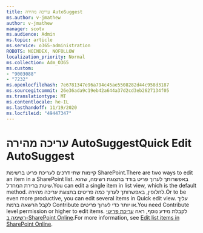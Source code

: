 ```yaml
---
title: עריכה מהירה AutoSuggest
ms.author: v-jmathew
author: v-jmathew
manager: scotv
ms.audience: Admin
ms.topic: article
ms.service: o365-administration
ROBOTS: NOINDEX, NOFOLLOW
localization_priority: Normal
ms.collection: Adm_O365
ms.custom:
- "9003088"
- "7232"
ms.openlocfilehash: 7e6781347e96a794c45ae5508282d44c958d3187
ms.sourcegitcommit: 26e36ada9c19eb42a644a37d2cd3eb2627134f05
ms.translationtype: MT
ms.contentlocale: he-IL
ms.lasthandoff: 11/19/2020
ms.locfileid: "49447347"
---
```

# <a name="quick-edit-autosuggest"></a><span data-ttu-id="ded7a-102">עריכה מהירה AutoSuggest</span><span class="sxs-lookup"><span data-stu-id="ded7a-102">Quick Edit AutoSuggest</span></span>

<span data-ttu-id="ded7a-103">קיימות שתי דרכים לעריכת פריט ברשימת SharePoint.</span><span class="sxs-lookup"><span data-stu-id="ded7a-103">There are two ways to edit an item in a SharePoint list.</span></span> <span data-ttu-id="ded7a-104">באפשרותך לערוך פריט בודד בתצוגת רשימה, שהוא שיטת ברירת המחדל.</span><span class="sxs-lookup"><span data-stu-id="ded7a-104">You can edit a single item in list view, which is the default method.</span></span> <span data-ttu-id="ded7a-105">לחלופין, באפשרותך לערוך כמה פריטים בתצוגת עריכה מהירה.</span><span class="sxs-lookup"><span data-stu-id="ded7a-105">Or to be even more productive, you can edit several items in Quick edit view.</span></span> <span data-ttu-id="ded7a-106">עליך לקבל הרשאה ברמת Contribute או יותר כדי לערוך פריטים.</span><span class="sxs-lookup"><span data-stu-id="ded7a-106">You need Contribute level permission or higher to edit items.</span></span> <span data-ttu-id="ded7a-107">לקבלת מידע נוסף, ראה [עריכת פריטי רשימה ב-SharePoint Online](https://support.microsoft.com/office/dac1a1c3-a80b-4082-ba57-715cf613d0f7).</span><span class="sxs-lookup"><span data-stu-id="ded7a-107">For more information, see [Edit list items in SharePoint Online](https://support.microsoft.com/office/dac1a1c3-a80b-4082-ba57-715cf613d0f7).</span></span>
